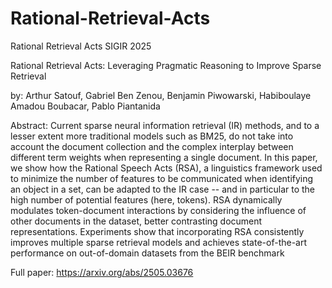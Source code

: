 # Rational-Retrieval-Acts
Rational Retrieval Acts SIGIR 2025


Rational Retrieval Acts: Leveraging Pragmatic Reasoning to Improve Sparse Retrieval

by: Arthur Satouf, Gabriel Ben Zenou, Benjamin Piwowarski, Habiboulaye Amadou Boubacar, Pablo Piantanida

Abstract:
Current sparse neural information retrieval (IR) methods, and to a lesser extent more traditional models such as BM25, do not take into account the document collection and the complex interplay between different term weights when representing a single document. In this paper, we show how the Rational Speech Acts (RSA), a linguistics framework used to minimize the number of features to be communicated when identifying an object in a set, can be adapted to the IR case -- and in particular to the high number of potential features (here, tokens). RSA dynamically modulates token-document interactions by considering the influence of other documents in the dataset, better contrasting document representations. Experiments show that incorporating RSA consistently improves multiple sparse retrieval models and achieves state-of-the-art performance on out-of-domain datasets from the BEIR benchmark


Full paper: https://arxiv.org/abs/2505.03676

